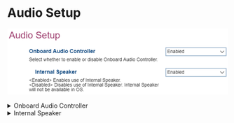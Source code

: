 # Audio Setup #

![](./img/thinkcenter_audio_setup.png)

<details><summary>Onboard Audio Controller</summary>
One of 2 possible options for the onboard audio controller:

1.  **Enabled** - enables onboard audio controller. Default.
2.  Disabled - disables onboard audio controller.

<!-- TODO: add WMI -->

</details>

<details><summary>Internal Speaker</summary>
One of 2 possible options for the internal speaker:

1.  **Enabled** - enables the internal speaker. Default.
2.  Disabled - disables the internal speaker.

<!-- TODO: add WMI -->
</details>
